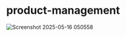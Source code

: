 ﻿# product-management
![Screenshot 2025-05-16 050558](https://github.com/user-attachments/assets/67a0ab67-81c8-48bb-83d3-807fde4212f2)
